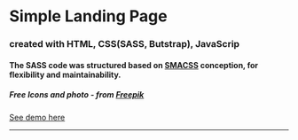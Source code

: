 # Simple Landing Page
### created with HTML, CSS(SASS, Butstrap), JavaScrip
#### The SASS code was structured based on [SMACSS](https://smacss.com/) conception, for flexibility and maintainability.
##### Free Icons and photo - from <a href="http://www.freepik.com">Freepik</a>

[See demo here](https://anatol06.github.io/simple-landing-page/)
***



